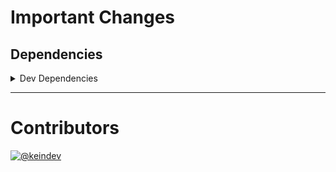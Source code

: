 # Important Changes

## Dependencies

<details>
<summary>Dev Dependencies</summary>

- Bumped **[@tagproject/ts-package-shared-config](https://www.npmjs.com/package/@tagproject/ts-package-shared-config)** from `^10.2.0` to `^11.0.0`
- Removed **[@tagproject/docs-shared-config](https://www.npmjs.com/package/@tagproject/docs-shared-config)**, with `^1.1.3`
- Removed **[@tagproject/vscode-shared-config](https://www.npmjs.com/package/@tagproject/vscode-shared-config)**, with `^2.0.10`
- Removed **[@types/jest](https://www.npmjs.com/package/@types/jest)**, with `^29.5.3`
- Removed **[@types/node](https://www.npmjs.com/package/@types/node)**, with `^20.4.4`
- Removed **[@typescript-eslint/eslint-plugin](https://www.npmjs.com/package/@typescript-eslint/eslint-plugin)**, with `^6.1.0`
- Removed **[@typescript-eslint/parser](https://www.npmjs.com/package/@typescript-eslint/parser)**, with `^6.1.0`
- Removed **[changelog-guru](https://www.npmjs.com/package/changelog-guru)**, with `^4.0.9`
- Removed **[cspell](https://www.npmjs.com/package/cspell)**, with `^6.31.2`
- Removed **[eslint](https://www.npmjs.com/package/eslint)**, with `^8.45.0`
- Removed **[eslint-config-prettier](https://www.npmjs.com/package/eslint-config-prettier)**, with `^8.8.0`
- Removed **[eslint-plugin-import](https://www.npmjs.com/package/eslint-plugin-import)**, with `^2.27.5`
- Removed **[eslint-plugin-jest](https://www.npmjs.com/package/eslint-plugin-jest)**, with `^27.2.3`
- Removed **[eslint-plugin-node](https://www.npmjs.com/package/eslint-plugin-node)**, with `^11.1.0`
- Removed **[eslint-plugin-optimize-regex](https://www.npmjs.com/package/eslint-plugin-optimize-regex)**, with `^1.2.1`
- Removed **[eslint-plugin-promise](https://www.npmjs.com/package/eslint-plugin-promise)**, with `^6.1.1`
- Removed **[ghinfo](https://www.npmjs.com/package/ghinfo)**, with `^3.0.11`
- Removed **[husky](https://www.npmjs.com/package/husky)**, with `^8.0.3`
- Removed **[jest](https://www.npmjs.com/package/jest)**, with `^29.6.1`
- Removed **[npm-run-all](https://www.npmjs.com/package/npm-run-all)**, with `^4.1.5`
- Removed **[prettier](https://www.npmjs.com/package/prettier)**, with `^3.0.0`
- Removed **[rimraf](https://www.npmjs.com/package/rimraf)**, with `^5.0.1`
- Removed **[ts-jest](https://www.npmjs.com/package/ts-jest)**, with `^29.1.1`
- Removed **[typescript](https://www.npmjs.com/package/typescript)**, with `^5.1.6`

</details>

---

# Contributors

[![@keindev](https://avatars.githubusercontent.com/u/4527292?v=4&s=40)](https://github.com/keindev)
